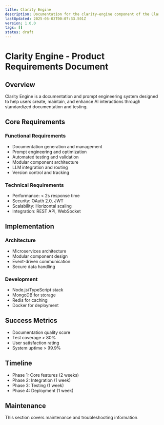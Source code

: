 ```yaml
---
title: Clarity Engine
description: Documentation for the clarity-engine component of the Clarity Engine system.
lastUpdated: 2025-06-03T00:07:33.501Z
version: 1.0.0
tags: []
status: draft
---
```




# Clarity Engine - Product Requirements Document

## Overview
Clarity Engine is a documentation and prompt engineering system designed to help users create, maintain, and enhance AI interactions through standardized documentation and testing.

## Core Requirements

### Functional Requirements
- Documentation generation and management
- Prompt engineering and optimization
- Automated testing and validation
- Modular component architecture
- LLM integration and routing
- Version control and tracking

### Technical Requirements
- Performance: < 2s response time
- Security: OAuth 2.0, JWT
- Scalability: Horizontal scaling
- Integration: REST API, WebSocket

## Implementation

### Architecture
- Microservices architecture
- Modular component design
- Event-driven communication
- Secure data handling

### Development
- Node.js/TypeScript stack
- MongoDB for storage
- Redis for caching
- Docker for deployment

## Success Metrics
- Documentation quality score
- Test coverage > 80%
- User satisfaction rating
- System uptime > 99.9%

## Timeline
- Phase 1: Core features (2 weeks)
- Phase 2: Integration (1 week)
- Phase 3: Testing (1 week)
- Phase 4: Deployment (1 week) 
## Maintenance

This section covers maintenance and troubleshooting information.

